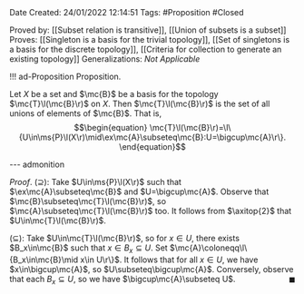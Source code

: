 <br />
<br />

Date Created: 24/01/2022 12:14:51
Tags: #Proposition #Closed 

Proved by: [[Subset relation is transitive]], [[Union of subsets is a subset]]
Proves: [[Singleton is a basis for the trivial topology]], [[Set of singletons is a basis for the discrete topology]], [[Criteria for collection to generate an existing topology]]
Generalizations: _Not Applicable_

!!! ad-Proposition Proposition.

Let $X$ be a set and $\mc{B}$ be a basis for the topology $\mc{T}\l(\mc{B}\r)$ on $X$. Then $\mc{T}\l(\mc{B}\r)$ is the set of all unions of elements of $\mc{B}$. That is,
$$\begin{equation}
    \mc{T}\l(\mc{B}\r)=\l\{U\in\ms{P}\l(X\r)\mid\ex\mc{A}\subseteq\mc{B}:U=\bigcup\mc{A}\r\}.
\end{equation}$$

--- admonition

_Proof_. ($\supseteq$): Take $U\in\ms{P}\l(X\r)$ such that $\ex\mc{A}\subseteq\mc{B}$ and $U=\bigcup\mc{A}$. Observe that $\mc{B}\subseteq\mc{T}\l(\mc{B}\r)$, so $\mc{A}\subseteq\mc{T}\l(\mc{B}\r)$ too. It follows from $\axitop{2}$ that $U\in\mc{T}\l(\mc{B}\r)$.

($\subseteq$): Take $U\in\mc{T}\l(\mc{B}\r)$, so for $x\in U$, there exists $B_x\in\mc{B}$ such that $x\in B_x\subseteq U$. Set $\mc{A}\coloneqq\l\{B_x\in\mc{B}\mid x\in U\r\}$. It follows that for all $x\in U$, we have $x\in\bigcup\mc{A}$, so $U\subseteq\bigcup\mc{A}$. Conversely, observe that each $B_x\subseteq U$, so we have $\bigcup\mc{A}\subseteq U$.<span style="float:right;">$\blacksquare$</span>

